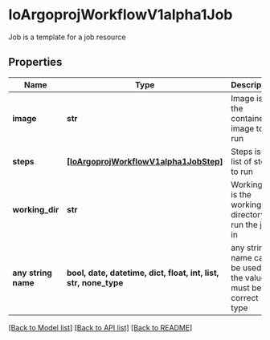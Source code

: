 # IoArgoprojWorkflowV1alpha1Job

Job is a template for a job resource

## Properties
Name | Type | Description | Notes
------------ | ------------- | ------------- | -------------
**image** | **str** | Image is the container image to run | 
**steps** | [**[IoArgoprojWorkflowV1alpha1JobStep]**](IoArgoprojWorkflowV1alpha1JobStep.md) | Steps is the list of steps to run | 
**working_dir** | **str** | WorkingDir is the working directory to run the job in | [optional] 
**any string name** | **bool, date, datetime, dict, float, int, list, str, none_type** | any string name can be used but the value must be the correct type | [optional]

[[Back to Model list]](../README.md#documentation-for-models) [[Back to API list]](../README.md#documentation-for-api-endpoints) [[Back to README]](../README.md)


